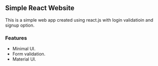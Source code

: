 ## Simple React Website
This is a simple web app created using react.js with login validatioin and signup option.

### Features
* Minimal UI.
* Form validation.
* Material UI.

